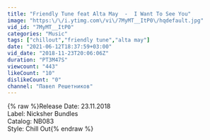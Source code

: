 ```yaml
---
title: "Friendly Tune feat Alta May  -  I Want To See You"
image: "https:\/\/i.ytimg.com\/vi\/7MyMT__ItP0\/hqdefault.jpg"
vid_id: "7MyMT__ItP0"
categories: "Music"
tags: ["chillout","friendly tune","alta may"]
date: "2021-06-12T18:37:59+03:00"
vid_date: "2018-11-23T20:06:06Z"
duration: "PT3M47S"
viewcount: "443"
likeCount: "10"
dislikeCount: "0"
channel: "Павел Решетников"
---
```

{% raw %}Release Date: 23.11.2018 <br />Label: Nicksher Bundles <br />Catalog: NB083 <br />Style: Chill Out{% endraw %}
